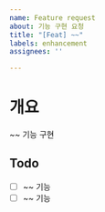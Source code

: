 ```yaml
---
name: Feature request
about: 기능 구현 요청
title: "[Feat] ~~"
labels: enhancement
assignees: ''

---
```


# 개요

~~ 기능 구현

## Todo

- [ ] ~~ 기능
- [ ] ~~ 기능
